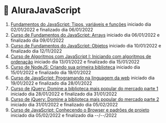 # 🦖 AluraJavaScript

1. [Fundamentos do JavaScript: Tipos, variáveis e funções](https://github.com/HenriqueCCdA/AluraJavaScript/tree/main/fundamentos_do_js_tipos_var_func) iniciado dia 02/01/2022 e finalizado dia 06/01/2022
2. [Curso de Fundamentos do JavaScript: Arrays](https://github.com/HenriqueCCdA/AluraJavaScript/tree/main/arrays) iniciado dia 06/01/2022 e finalizado dia 09/01/2022
3. [Curso de Fundamentos do JavaScript: Objetos](https://github.com/HenriqueCCdA/AluraJavaScript/tree/main/objetos) iniciado dia 10/01/2022 e finalizado dia 12/11/2022
4. [Curso de Algoritmos com JavaScript I: Iniciando com algoritmos de ordenação](https://github.com/HenriqueCCdA/AluraJavaScript/tree/main/Algoritmos_com_JavaScript_I) iniciado dia 13/01/2022 e finalizado dia 15/01/2022
5. [Curso de NodeJS: Criando sua primeira biblioteca](https://github.com/HenriqueCCdA/AluraJavaScript/tree/main/nodejs_criando_biblioteca) iniciado dia 15/01/2022 e finalizado dia 19/01/2022
6. [Curso de JavaScript: Programando na linguagem da web](https://github.com/HenriqueCCdA/AluraJavaScript/tree/main/javaScript_programando_na_linguagem_da_web) iniciado dia 19/01/2022 e finalizado dia 28/01/2022
7. [Curso de jQuery: Domine a biblioteca mais popular do mercado parte 1](https://github.com/HenriqueCCdA/AluraJavaScript/tree/main/jQuery_parte1) iniciado dia 28/01/2022 e finalizado dia 31/01/2022
8. [Curso de jQuery: Domine a biblioteca mais popular do mercado parte 2](https://github.com/HenriqueCCdA/AluraJavaScript/tree/main/jQuery_parte1) iniciado dia 31/01/2022 e finalizado dia 05/02/2022
9. [Curso de JavaScript: Conhecendo o Browser e padrões de projeto](https://github.com/HenriqueCCdA/AluraJavaScript/tree/main/padroes_de_projeto) iniciado dia 05/02/2022 e finalizado dia --/--/2022
